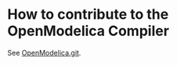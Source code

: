 # How to contribute to the OpenModelica Compiler

See [OpenModelica.git](https://github.com/OpenModelica/OpenModelica/blob/master/CONTRIBUTING.md).
